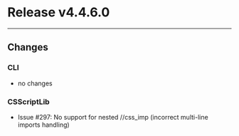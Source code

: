# Release v4.4.6.0

---

## Changes

### CLI

- no changes

### CSScriptLib

- Issue #297: No support for nested //css_imp (incorrect multi-line imports handling)









